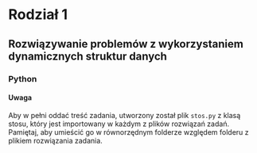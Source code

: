 # Rodział 1
## Rozwiązywanie problemów z wykorzystaniem dynamicznych struktur danych

### Python

#### Uwaga

Aby w pełni oddać treść zadania, 
utworzony został plik `stos.py` z klasą 
stosu, który jest importowany
w każdym z plików rozwiązań zadań. Pamiętaj, aby 
umieścić go w równorzędnym folderze względem folderu z 
plikiem rozwiązania zadania.